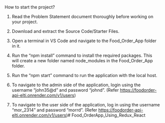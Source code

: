 How to start the project?

1. Read the Problem Statement document thoroughly before working on your project.

2. Download and extract the Source Code/Starter Files. 

3. Open a terminal in VS Code and navigate to the Food_Order_App folder in it.

4. Run the “npm install” command to install the required packages. This will create a new folder named node_modules in the Food_Order_App folder.

5. Run the “npm start” command to run the application with the local host.

6. To navigate to the admin side of the application, login using the username “john35@d” and password “johnd”. 
(Refer https://foodorder-api-elti.onrender.com/v1/users)

7. To navigate to the user side of the application, log in using the username “mor_2314” and password “morrd”. 
(Refer https://foodorder-api-elti.onrender.com/v1/users)# Food_OrderApp_Using_Redux_React
